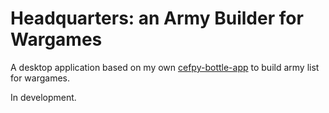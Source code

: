 # Headquarters: an Army Builder for Wargames

A desktop application based on my own [cefpy-bottle-app](https://github.com/isman7/cefpy-bottle-app) to build army list for wargames. 

In development. 
